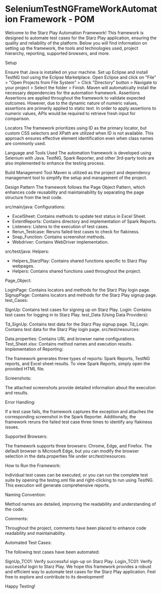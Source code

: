 # SeleniumTestNGFrameWorkAutomation Framework - POM
Welcome to the Starz Play Automation Framework! This framework is designed to automate test cases for the Starz Play application, ensuring the quality and reliability of the platform. Below you will find information on setting up the framework, the tools and technologies used, project hierarchy, reporting, supported browsers, and more.

Setup

Ensure that Java is installed on your machine.
Set up Eclipse and install TestNG tool using the Eclipse Marketplace.
Open Eclipse and click on "File" > "Open Projects from File System" > Click "Directory" button > Navigate to your project > Select the folder > Finish.
Maven will automatically install the necessary dependencies for the automation framework.
Assertions
Assertions are applied throughout the framework to validate expected outcomes. However, due to the dynamic nature of numeric values, assertions are primarily applied to static text. In order to apply assertions to numeric values, APIs would be required to retrieve fresh input for comparison.

Locators
The framework prioritizes using ID as the primary locator, but custom CSS selectors and XPath are utilized when ID is not available. This approach ensures effective element identification even when class names are commonly used.

Language and Tools Used
The automation framework is developed using Selenium with Java. TestNG, Spark Reporter, and other 3rd-party tools are also implemented to enhance the testing process.

Build Management Tool
Maven is utilized as the project and dependency management tool to simplify the setup and management of the project.

Design Pattern
The framework follows the Page Object Pattern, which enhances code reusability and maintainability by separating the page structure from the test code.

src/main/java:
Configurations:
- ExcelSheet: Contains methods to update test status in Excel Sheet.
- ExtentReports: Contains directory and implementation of Spark Reports.
- Listeners: Listens to the execution of test cases.
- Rerun_Testcase: Reruns failed test cases to check for flakiness.
- Snap_Function: Contains screenshot methods.
- Webdriver: Contains WebDriver implementation.

src/test/java:
Helpers:
- Helpers_StarzPlay: Contains shared functions specific to Starz Play webpages.
- Helpers: Contains shared functions used throughout the project.

Page_Object:

LoginPage: Contains locators and methods for the Starz Play login page.
SignupPage: Contains locators and methods for the Starz Play signup page.
test_Cases:

SignUp: Contains test cases for signing up on Starz Play.
Login: Contains test cases for logging in to Starz Play.
test_Data (Using Data Providers):

Td_SignUp: Contains test data for the Starz Play signup page.
Td_Login: Contains test data for the Starz Play login page.
src/test/resources:

Data.properties: Contains URL and browser name configurations.
Test_Sheet.xlsx: Contains method names and execution results.
Implementation of Reporting:

The framework generates three types of reports: Spark Reports, TestNG reports, and Excel sheet results. To view Spark Reports, simply open the provided HTML file.

Screenshots:

The attached screenshots provide detailed information about the execution and results.

Error Handling:

If a test case fails, the framework captures the exception and attaches the corresponding screenshot in the Spark Reporter. Additionally, the framework reruns the failed test case three times to identify any flakiness issues.

Supported Browsers:

The framework supports three browsers: Chrome, Edge, and Firefox. The default browser is Microsoft Edge, but you can modify the browser selection in the data.properties file under src/test/resources.

How to Run the Framework:

Individual test cases can be executed, or you can run the complete test suite by opening the testng.xml file and right-clicking to run using TestNG. This execution will generate comprehensive reports.

Naming Convention:

Method names are detailed, improving the readability and understanding of the code.

Comments:

Throughout the project, comments have been placed to enhance code readability and maintainability.

Automated Test Cases:

The following test cases have been automated:

SignUp_TC01: Verify successful sign-up on Starz Play.
Login_TC01: Verify successful login to Starz Play.
We hope this framework provides a robust and efficient way to automate test cases for the Starz Play application. Feel free to explore and contribute to its development!

Happy Testing!

